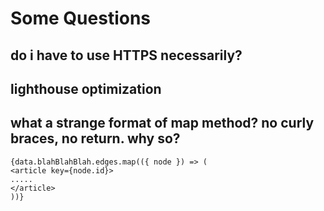 # Some Questions

## do i have to use HTTPS necessarily?

## lighthouse optimization

## what a strange format of map method? no curly braces, no return. why so?
    {data.blahBlahBlah.edges.map(({ node }) => (
    <article key={node.id}>
    .....
    </article>
    ))}
